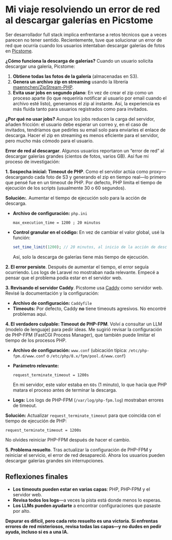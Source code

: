 # Mi viaje resolviendo un error de red al descargar galerías en Picstome

Ser desarrollador full stack implica enfrentarse a retos técnicos que a veces parecen no tener sentido. Recientemente, tuve que solucionar un error de red que ocurría cuando los usuarios intentaban descargar galerías de fotos en [Picstome](https://picstome.com).

**¿Cómo funciona la descarga de galerías?** Cuando un usuario solicita descargar una galería, Picstome:

1. **Obtiene todas las fotos de la galería** (almacenadas en S3).
2. **Genera un archivo zip en streaming** usando la librería [maennchen/ZipStream-PHP](https://github.com/maennchen/ZipStream-PHP).
3. **Evita usar jobs en segundo plano**: En vez de crear el zip como un proceso aparte (lo que requeriría notificar al usuario por email cuando el archivo esté listo), generamos el zip al instante. Así, la experiencia es más fluida tanto para usuarios registrados como para invitados.

**¿Por qué no usar jobs?** Aunque los jobs reducen la carga del servidor, añaden fricción: el usuario debe esperar un correo y, en el caso de invitados, tendríamos que pedirles su email solo para enviarles el enlace de descarga. Hacer el zip en streaming es menos eficiente para el servidor, pero mucho más cómodo para el usuario.

**Error de red al descargar**. Algunos usuarios reportaron un “error de red” al descargar galerías grandes (cientos de fotos, varios GB). Así fue mi proceso de investigación:

**1. Sospecha inicial: Timeout de PHP**. Como el servidor actúa como proxy—descargando cada foto de S3 y generando el zip en tiempo real—lo primero que pensé fue en un timeout de PHP. Por defecto, PHP limita el tiempo de ejecución de los scripts (usualmente 30 o 60 segundos).

**Solución:**. Aumentar el tiempo de ejecución solo para la acción de descarga.

- **Archivo de configuración:**
  `php.ini`
  ```
  max_execution_time = 1200 ; 20 minutos
  ```
- **Control granular en el código:**
  En vez de cambiar el valor global, usé la función:
  ```php
  set_time_limit(1200); // 20 minutos, al inicio de la acción de descarga
  ```
  Así, solo la descarga de galerías tiene más tiempo de ejecución.

**2. El error persiste**. Después de aumentar el tiempo, el error seguía ocurriendo. Los logs de Laravel no mostraban nada relevante. Empecé a pensar que el problema podía estar en el servidor web.

**3. Revisando el servidor Caddy**. Picstome usa [Caddy](https://caddyserver.com/) como servidor web. Revisé la documentación y la configuración:

- **Archivo de configuración:**
  `Caddyfile`
- **Timeouts:**
  Por defecto, Caddy **no** tiene timeouts agresivos. No encontré problemas aquí.

**4. El verdadero culpable: Timeout de PHP-FPM**. Volví a consultar un LLM (modelo de lenguaje) para pedir ideas. Me sugirió revisar la configuración de PHP-FPM (FastCGI Process Manager), que también puede limitar el tiempo de los procesos PHP.

- **Archivo de configuración:** `www.conf` (ubicación típica: `/etc/php-fpm.d/www.conf` o `/etc/php/8.x/fpm/pool.d/www.conf`)
- **Parámetro relevante:**
  ```
  request_terminate_timeout = 1200s
  ```
  En mi servidor, este valor estaba en `60s` (1 minuto), lo que hacía que PHP matara el proceso antes de terminar la descarga.

- **Logs:** Los logs de PHP-FPM (`/var/log/php-fpm.log`) mostraban errores de timeout.

**Solución:** Actualizar `request_terminate_timeout` para que coincida con el tiempo de ejecución de PHP:

```
request_terminate_timeout = 1200s
```

No olvides reiniciar PHP-FPM después de hacer el cambio.

**5. Problema resuelto**. Tras actualizar la configuración de PHP-FPM y reiniciar el servicio, el error de red desapareció. Ahora los usuarios pueden descargar galerías grandes sin interrupciones.

## Reflexiones finales

- **Los timeouts pueden estar en varias capas**: PHP, PHP-FPM y el servidor web.
- **Revisa todos los logs**—a veces la pista está donde menos lo esperas.
- **Los LLMs pueden ayudarte** a encontrar configuraciones que pasaste por alto.

**Depurar es difícil, pero cada reto resuelto es una victoria. Si enfrentas errores de red misteriosos, revisa todas las capas—y no dudes en pedir ayuda, incluso si es a una IA.**
